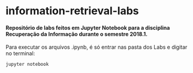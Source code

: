 # information-retrieval-labs

#### Repositório de labs feitos em Jupyter Notebook para a disciplina Recuperação da Informação durante o semestre 2018.1.

Para executar os arquivos .ipynb, é só entrar nas pasta dos Labs e digitar no terminal:

```
jupyter notebook
```
